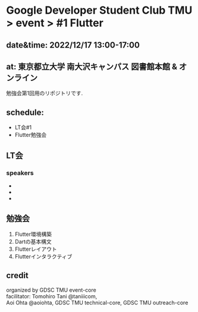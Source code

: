 # Google Developer Student Club TMU > event > #1 Flutter  
## date&time: 2022/12/17 13:00-17:00  
## at: 東京都立大学 南大沢キャンパス 図書館本館 & オンライン  
勉強会第1回用のリポジトリです.  
## schedule:   
- LT会#1  
- Flutter勉強会  
## LT会  
### speakers  
- 
- 
- 
## 勉強会  
1. Flutter環境構築  
2. Dartの基本構文  
3. Flutterレイアウト  
4. Flutterインタラクティブ  
## credit  
organized by GDSC TMU event-core  
facilitator: 
  Tomohiro Tani @taniiicom,  
  Aoi Ohta @aoiohta,
  GDSC TMU technical-core,
  GDSC TMU outreach-core
 

